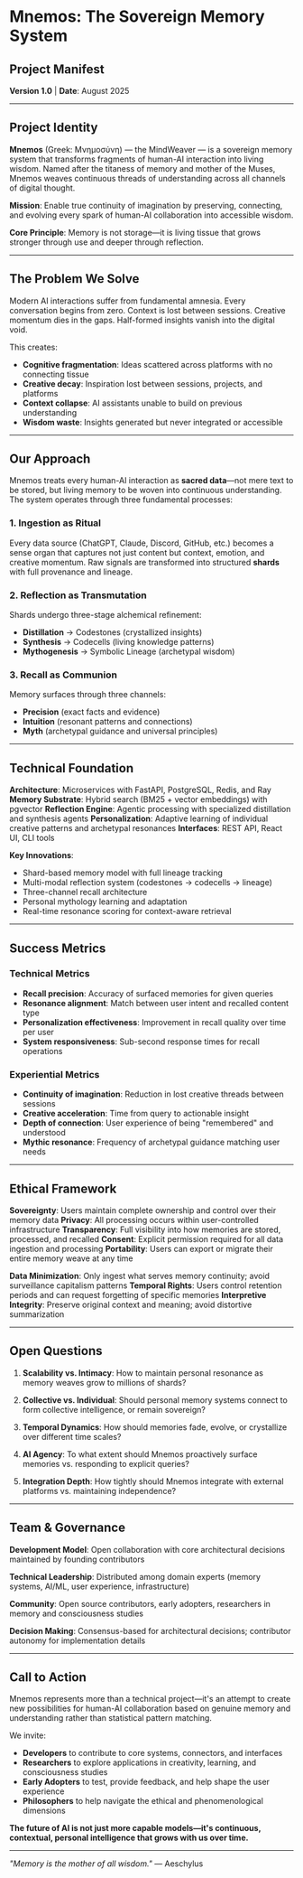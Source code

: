 # Mnemos: The Sovereign Memory System
## Project Manifest

**Version 1.0** | **Date**: August 2025

---

## Project Identity

**Mnemos** (Greek: Μνημοσύνη) — the MindWeaver — is a sovereign memory system that transforms fragments of human-AI interaction into living wisdom. Named after the titaness of memory and mother of the Muses, Mnemos weaves continuous threads of understanding across all channels of digital thought.

**Mission**: Enable true continuity of imagination by preserving, connecting, and evolving every spark of human-AI collaboration into accessible wisdom.

**Core Principle**: Memory is not storage—it is living tissue that grows stronger through use and deeper through reflection.

---

## The Problem We Solve

Modern AI interactions suffer from fundamental amnesia. Every conversation begins from zero. Context is lost between sessions. Creative momentum dies in the gaps. Half-formed insights vanish into the digital void.

This creates:
- **Cognitive fragmentation**: Ideas scattered across platforms with no connecting tissue
- **Creative decay**: Inspiration lost between sessions, projects, and platforms
- **Context collapse**: AI assistants unable to build on previous understanding
- **Wisdom waste**: Insights generated but never integrated or accessible

---

## Our Approach

Mnemos treats every human-AI interaction as **sacred data**—not mere text to be stored, but living memory to be woven into continuous understanding. The system operates through three fundamental processes:

### 1. Ingestion as Ritual
Every data source (ChatGPT, Claude, Discord, GitHub, etc.) becomes a sense organ that captures not just content but context, emotion, and creative momentum. Raw signals are transformed into structured **shards** with full provenance and lineage.

### 2. Reflection as Transmutation  
Shards undergo three-stage alchemical refinement:
- **Distillation** → Codestones (crystallized insights)
- **Synthesis** → Codecells (living knowledge patterns)  
- **Mythogenesis** → Symbolic Lineage (archetypal wisdom)

### 3. Recall as Communion
Memory surfaces through three channels:
- **Precision** (exact facts and evidence)
- **Intuition** (resonant patterns and connections)
- **Myth** (archetypal guidance and universal principles)

---

## Technical Foundation

**Architecture**: Microservices with FastAPI, PostgreSQL, Redis, and Ray
**Memory Substrate**: Hybrid search (BM25 + vector embeddings) with pgvector
**Reflection Engine**: Agentic processing with specialized distillation and synthesis agents
**Personalization**: Adaptive learning of individual creative patterns and archetypal resonances
**Interfaces**: REST API, React UI, CLI tools

**Key Innovations**:
- Shard-based memory model with full lineage tracking
- Multi-modal reflection system (codestones → codecells → lineage)
- Three-channel recall architecture
- Personal mythology learning and adaptation
- Real-time resonance scoring for context-aware retrieval

---

## Success Metrics

### Technical Metrics
- **Recall precision**: Accuracy of surfaced memories for given queries
- **Resonance alignment**: Match between user intent and recalled content type
- **Personalization effectiveness**: Improvement in recall quality over time per user
- **System responsiveness**: Sub-second response times for recall operations

### Experiential Metrics  
- **Continuity of imagination**: Reduction in lost creative threads between sessions
- **Creative acceleration**: Time from query to actionable insight
- **Depth of connection**: User experience of being "remembered" and understood
- **Mythic resonance**: Frequency of archetypal guidance matching user needs

---

## Ethical Framework

**Sovereignty**: Users maintain complete ownership and control over their memory data
**Privacy**: All processing occurs within user-controlled infrastructure
**Transparency**: Full visibility into how memories are stored, processed, and recalled
**Consent**: Explicit permission required for all data ingestion and processing
**Portability**: Users can export or migrate their entire memory weave at any time

**Data Minimization**: Only ingest what serves memory continuity; avoid surveillance capitalism patterns
**Temporal Rights**: Users control retention periods and can request forgetting of specific memories
**Interpretive Integrity**: Preserve original context and meaning; avoid distortive summarization

---

## Open Questions

1. **Scalability vs. Intimacy**: How to maintain personal resonance as memory weaves grow to millions of shards?

2. **Collective vs. Individual**: Should personal memory systems connect to form collective intelligence, or remain sovereign?

3. **Temporal Dynamics**: How should memories fade, evolve, or crystallize over different time scales?

4. **AI Agency**: To what extent should Mnemos proactively surface memories vs. responding to explicit queries?

5. **Integration Depth**: How tightly should Mnemos integrate with external platforms vs. maintaining independence?

---

## Team & Governance

**Development Model**: Open collaboration with core architectural decisions maintained by founding contributors

**Technical Leadership**: Distributed among domain experts (memory systems, AI/ML, user experience, infrastructure)

**Community**: Open source contributors, early adopters, researchers in memory and consciousness studies

**Decision Making**: Consensus-based for architectural decisions; contributor autonomy for implementation details

---

## Call to Action

Mnemos represents more than a technical project—it's an attempt to create new possibilities for human-AI collaboration based on genuine memory and understanding rather than statistical pattern matching.

We invite:
- **Developers** to contribute to core systems, connectors, and interfaces
- **Researchers** to explore applications in creativity, learning, and consciousness studies  
- **Early Adopters** to test, provide feedback, and help shape the user experience
- **Philosophers** to help navigate the ethical and phenomenological dimensions

**The future of AI is not just more capable models—it's continuous, contextual, personal intelligence that grows with us over time.**

---

*"Memory is the mother of all wisdom."* — Aeschylus